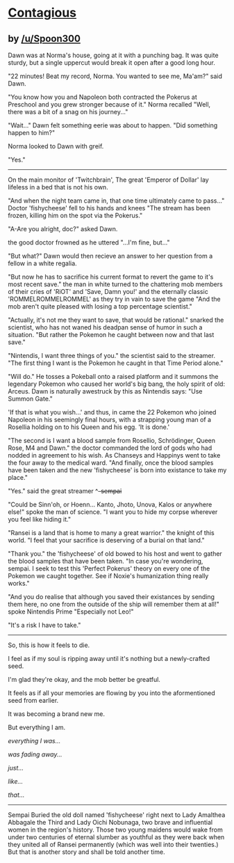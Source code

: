 # [Contagious](http://www.reddit.com/r/twitchplayspokemon/comments/2apexo/platinum_contagious/)
## by [/u/Spoon300](http://www.reddit.com/user/Spoon300)


Dawn was at Norma's house, going at it with a punching bag. It was quite sturdy, but a single uppercut would break it open after a good long hour.

"22 minutes! Beat my record, Norma. You wanted to see me, Ma'am?" said Dawn. 

"You know how you and Napoleon both contracted the Pokerus at Preschool and you grew stronger because of it." Norma recalled "Well, there was a bit of a snag on his journey..."

"Wait..." Dawn felt something eerie was about to happen. "Did something happen to him?"

Norma looked to Dawn with greif.

"Yes."

------------------------

On the main monitor of 'Twitchbrain', The great 'Emperor of Dollar' lay lifeless in a bed that is not his own.

"And when the night team came in, that one time ultimately came to pass..." Doctor 'fishycheese' fell to his hands and knees "The stream has been frozen, killing him on the spot via the Pokerus."

"A-Are you alright, doc?" asked Dawn.

the good doctor frowned as he uttered "...I'm fine, but..."

"But what?" Dawn would then recieve an answer to her question from a fellow in a white regalia.

"But now he has to sacrifice his current format to revert the game to it's most recent save." the man in white turned to the chattering mob members of their cries of 'RiOT' and 'Save, Damn you!' and the eternally classic 'ROMMELROMMELROMMEL' as they try in vain to save the game "And the mob aren't quite pleased with losing a top percentage scientist."

"Actually, it's not me they want to save, that would be rational." snarked the scientist, who has not waned his deadpan sense of humor in such a situation. "But rather the Pokemon he caught between now and that last save."

"Nintendis, I want three things of you." the scientist said to the streamer. "The first thing I want is the Pokemon he caught in that Time Period alone."

"Will do." He tosses a Pokeball onto a raised platform and it summons the legendary Pokemon who caused her world's big bang, the holy spirit of old: Arceus. Dawn is naturally awestruck by this as Nintendis says: "Use Summon Gate."

'If that is what you wish...' and thus, in came the 22 Pokemon who joined Napoleon in his seemingly final hours, with a strapping young man of a Rosellia holding on to his Queen and his egg. 'It is done.'

"The second is I want a blood sample from Rosellio, Schrödinger, Queen Rose, M4 and Dawn." the doctor commanded the lord of gods who had nodded in agreement to his wish. As Chanseys and Happinys went to take the four away to the medical ward. "And finally, once the blood samples have been taken and the new 'fishycheese' is born into existance to take my place."

"Yes." said the great streamer ^~~-sempai~~

"Could be Sinn'oh, or Hoenn... Kanto, Jhoto, Unova, Kalos or anywhere else!" spoke the man of science. "I want you to hide my corpse wherever you feel like hiding it."

"Ransei is a land that is home to many a great warrior." the knight of this world. "I feel that your sacrifice is deserving of a burial on that land."

"Thank you." the 'fishycheese' of old bowed to his host and went to gather the blood samples that have been taken. "In case you're wondering, sempai. I seek to test this 'Perfect Pokerus' theory on every one of the Pokemon we caught together. See if Noxie's humanization thing really works."

"And you do realise that although you saved their existances by sending them here, no one from the outside of the ship will remember them at all!" spoke Nintendis Prime "Especially not Leo!"

"It's a risk I have to take."

-------------

So, this is how it feels to die.

I feel as if my soul is ripping away until it's nothing but a newly-crafted seed.

I'm glad they're okay, and the mob better be greatful.

It feels as if all your memories are flowing by you into the aformentioned seed from earlier.

It was becoming a brand new me.

But everything I am.

*everything I was...*

*was fading away...*

*just...*

*like...*

*that...*

-------------------

Sempai Buried the old doll named 'fishycheese' right next to Lady Amalthea Abbagale the Third and Lady Oichi Nobunaga, two brave and influential women in the region's history. Those two young maidens would wake from under two centuries of eternal slumber as youthful as they were back when they united all of Ransei permanently (which was well into their twenties.) But that is another story and shall be told another time.

